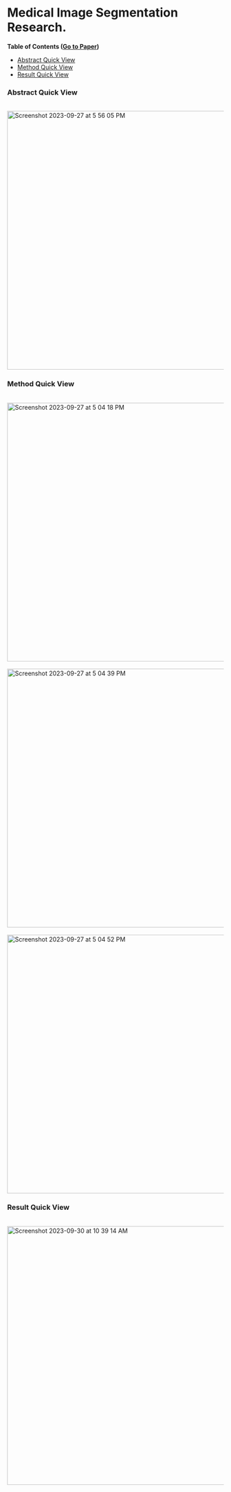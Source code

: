 # Medical Image Segmentation Research.
<b>Table of Contents ([Go to Paper](https://github.com/jaejungscene/Medical-Image-Segmentation-Paper/blob/main/research-paper.pdf))</b> 
- [ Abstract Quick View ](#abstract-quick-view)
- [ Method Quick View ](#method-quick-view)
- [ Result Quick View ](#result-quick-view)

### Abstract Quick View
&nbsp;&nbsp;&nbsp;&nbsp;&nbsp;&nbsp;&nbsp;&nbsp;
<img width="600" alt="Screenshot 2023-09-27 at 5 56 05 PM" src="https://github.com/jaejungscene/Medical-Image-Segmentation-Paper/assets/88542073/a5193551-9c42-406c-b38c-663967fdee74">

### Method Quick View
&nbsp;&nbsp;&nbsp;&nbsp;&nbsp;&nbsp;&nbsp;&nbsp;
<img width="600" alt="Screenshot 2023-09-27 at 5 04 18 PM" src="https://github.com/jaejungscene/Medical-Image-Segmentation-Paper/assets/88542073/f8a62a70-5280-438f-aeef-60ab8348c213">  
&nbsp;&nbsp;&nbsp;&nbsp;&nbsp;&nbsp;&nbsp;&nbsp;
<img width="600" alt="Screenshot 2023-09-27 at 5 04 39 PM" src="https://github.com/jaejungscene/Medical-Image-Segmentation-Paper/assets/88542073/d4ec3abc-5203-43f3-92f6-3d5f956952d2">  
&nbsp;&nbsp;&nbsp;&nbsp;&nbsp;&nbsp;&nbsp;&nbsp;
<img width="600" alt="Screenshot 2023-09-27 at 5 04 52 PM" src="https://github.com/jaejungscene/Medical-Image-Segmentation-Paper/assets/88542073/b93c6e6c-c55e-4e2a-b821-82c07cfd30c1">  

### Result Quick View
&nbsp;&nbsp;&nbsp;&nbsp;&nbsp;&nbsp;&nbsp;&nbsp;
<img width="600" alt="Screenshot 2023-09-30 at 10 39 14 AM" src="https://github.com/jaejungscene/Medical-Image-Segmentation-Research/assets/88542073/730af11e-d7c2-45df-8080-d843e44e2689">
